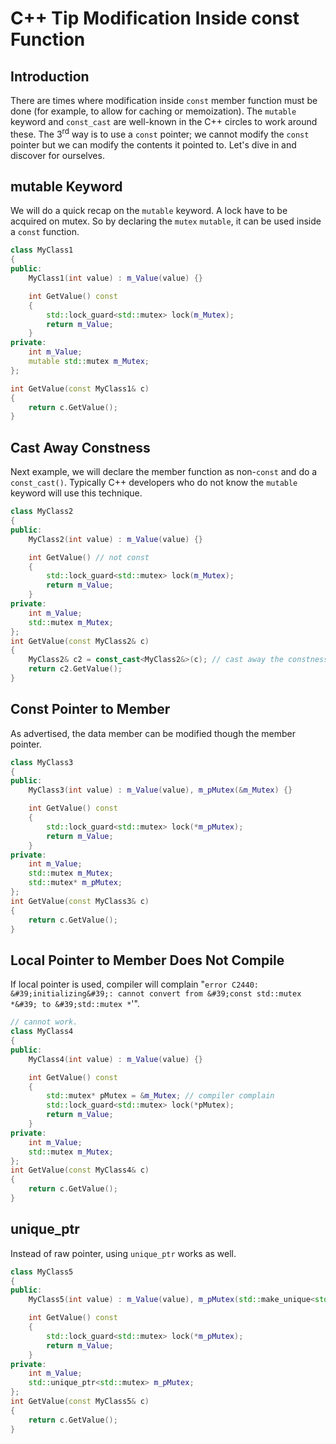 # C++ Tip Modification Inside const Function

## Introduction

There are times where modification inside `const` member function must be done (for example, to allow for caching or memoization). The `mutable` keyword and `const_cast` are well-known in the C++ circles to work around these. The 3<sup>rd</sup> way is to use a `const` pointer; we cannot modify the `const` pointer but we can modify the contents it pointed to. Let&#39;s dive in and discover for ourselves.

## mutable Keyword

We will do a quick recap on the `mutable` keyword. A lock have to be acquired on mutex. So by declaring the `mutex` `mutable`, it can be used inside a `const` function.

```Cpp
class MyClass1
{
public:
    MyClass1(int value) : m_Value(value) {}

    int GetValue() const
    {
        std::lock_guard<std::mutex> lock(m_Mutex);
        return m_Value;
    }
private:
    int m_Value;
    mutable std::mutex m_Mutex;
};

int GetValue(const MyClass1& c)
{
    return c.GetValue();
}
```

## Cast Away Constness

Next example, we will declare the member function as non-`const` and do a `const_cast()`. Typically C++ developers who do not know the `mutable` keyword&nbsp;will use this technique.

```Cpp
class MyClass2
{
public:
    MyClass2(int value) : m_Value(value) {}

    int GetValue() // not const
    {
        std::lock_guard<std::mutex> lock(m_Mutex);
        return m_Value;
    }
private:
    int m_Value;
    std::mutex m_Mutex;
};
int GetValue(const MyClass2& c)
{
    MyClass2& c2 = const_cast<MyClass2&>(c); // cast away the constness
    return c2.GetValue();
}
```

## Const Pointer to Member

As advertised, the data member can be modified though the member pointer.

```Cpp
class MyClass3
{
public:
    MyClass3(int value) : m_Value(value), m_pMutex(&m_Mutex) {}

    int GetValue() const
    {
        std::lock_guard<std::mutex> lock(*m_pMutex);
        return m_Value;
    }
private:
    int m_Value;
    std::mutex m_Mutex;
    std::mutex* m_pMutex;
};
int GetValue(const MyClass3& c)
{
    return c.GetValue();
}
```

## Local Pointer to Member Does Not Compile

If local pointer is used, compiler will complain "`error C2440: &#39;initializing&#39;: cannot convert from &#39;const std::mutex *&#39; to &#39;std::mutex *`&#39;".

```Cpp
// cannot work.
class MyClass4
{
public:
    MyClass4(int value) : m_Value(value) {}

    int GetValue() const
    {
        std::mutex* pMutex = &m_Mutex; // compiler complain
        std::lock_guard<std::mutex> lock(*pMutex);
        return m_Value;
    }
private:
    int m_Value;
    std::mutex m_Mutex;
};
int GetValue(const MyClass4& c)
{
    return c.GetValue();
}
```

## unique_ptr

Instead of raw pointer, using `unique_ptr` works as well.

```Cpp
class MyClass5
{
public:
    MyClass5(int value) : m_Value(value), m_pMutex(std::make_unique<std::mutex>()) {}

    int GetValue() const
    {
        std::lock_guard<std::mutex> lock(*m_pMutex);
        return m_Value;
    }
private:
    int m_Value;
    std::unique_ptr<std::mutex> m_pMutex;
};
int GetValue(const MyClass5& c)
{
    return c.GetValue();
}
```
